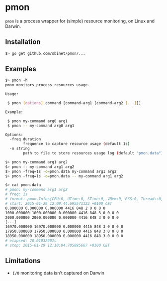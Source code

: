 pmon
====

`pmon` is a process wrapper for (simple) resource monitoring, on Linux and Darwin.

## Installation

```sh
$> go get github.com/sbinet/pmon/...
```

## Examples

```sh
$> pmon -h
pmon monitors process resources usage.

Usage:

 $ pmon [options] command [command-arg1 [command-arg2 [...]]]

Example:

 $ pmon my-command arg0 arg1
 $ pmon -- my-command arg0 arg1

Options:
  -freq duration
    	frequence to capture resource usage (default 1s)
  -o string
    	path to file to store resources usage log (default "pmon.data")

$> pmon my-command arg1 arg2
$> pmon -- my-command arg1 arg2
$> pmon -freq=1s -o=pmon.data my-command arg1 arg2
$> pmon -freq=1s -o=pmon.data -- my-command arg1 arg2

$> cat pmon.data
# pmon: my-command arg1 arg2
# freq: 1s
# format: pmon.Infos{CPU:0, UTime:0, STime:0, VMem:0, RSS:0, Threads:0, Rchar:0, Wchar:0, Rdisk:0, Wdisk:0}
# start: 2015-01-29 12:09:44.695571123 +0100 CET
0.000000 0.000000 0.000000 4416 848 2 0 0 0 0
1000.000000 1000.000000 0.000000 4416 848 3 0 0 0 0
2000.000000 2000.000000 0.000000 4416 848 3 0 0 0 0
[...]
16970.000000 16970.000000 0.000000 4416 848 3 0 0 0 0
17950.000000 17950.000000 0.000000 4416 848 3 0 0 0 0
18950.000000 18950.000000 0.000000 4416 848 3 0 0 0 0
# elapsed: 20.01032601s
# stop: 2015-01-29 12:10:04.705895667 +0100 CET
```

## Limitations

- `I/O` monitoring data isn't captured on Darwin
